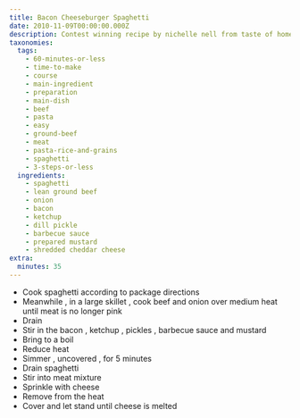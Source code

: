 ```yaml
---
title: Bacon Cheeseburger Spaghetti
date: 2010-11-09T00:00:00.000Z
description: Contest winning recipe by nichelle nell from taste of home.
taxonomies:
  tags:
    - 60-minutes-or-less
    - time-to-make
    - course
    - main-ingredient
    - preparation
    - main-dish
    - beef
    - pasta
    - easy
    - ground-beef
    - meat
    - pasta-rice-and-grains
    - spaghetti
    - 3-steps-or-less
  ingredients:
    - spaghetti
    - lean ground beef
    - onion
    - bacon
    - ketchup
    - dill pickle
    - barbecue sauce
    - prepared mustard
    - shredded cheddar cheese
extra:
  minutes: 35
---
```

 - Cook spaghetti according to package directions
 - Meanwhile , in a large skillet , cook beef and onion over medium heat until meat is no longer pink
 - Drain
 - Stir in the bacon , ketchup , pickles , barbecue sauce and mustard
 - Bring to a boil
 - Reduce heat
 - Simmer , uncovered , for 5 minutes
 - Drain spaghetti
 - Stir into meat mixture
 - Sprinkle with cheese
 - Remove from the heat
 - Cover and let stand until cheese is melted
